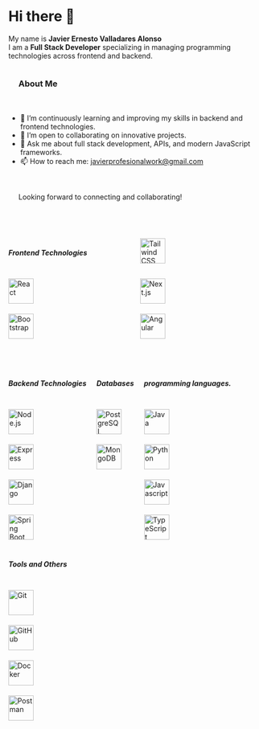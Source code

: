 # Hi there 👋

My name is **Javier Ernesto Valladares Alonso**  
I am a **Full Stack Developer** specializing in managing programming technologies across frontend and backend.
</br>
<div class="container" style="display: flex; gap: 20px; flex-wrap: wrap;">

---

### About Me

- 🌱 I’m continuously learning and improving my skills in backend and frontend technologies.
- 👯 I’m open to collaborating on innovative projects.
- 💬 Ask me about full stack development, APIs, and modern JavaScript frameworks.
- 📫 How to reach me: [javierprofesionalwork@gmail.com](mailto:javierprofesionalwork@gmail.com)

---
Looking forward to connecting and collaborating!

<!-- Frontend Technologies -->
<div class="container" style="width:100%;display: grid; grid-template-columns: repeat(2, 1fr); gap: 20px; margin: 1vh 0;">
<h5>Frontend Technologies</h5>
<img width="50" src="https://raw.githubusercontent.com/marwin1991/profile-technology-icons/refs/heads/main/icons/tailwind_css.png" alt="Tailwind CSS" title="Tailwind CSS"/>
<img width="50" src="https://raw.githubusercontent.com/marwin1991/profile-technology-icons/refs/heads/main/icons/react.png" alt="React" title="React"/>
<img width="50" src="https://raw.githubusercontent.com/marwin1991/profile-technology-icons/refs/heads/main/icons/next_js.png" alt="Next.js" title="Next.js"/>
<img width="50" src="https://raw.githubusercontent.com/marwin1991/profile-technology-icons/refs/heads/main/icons/bootstrap.png" alt="Bootstrap" title="Bootstrap"/>
<img width="50" src="https://cdn.jsdelivr.net/gh/devicons/devicon/icons/angularjs/angularjs-original.svg" alt="Angular" title="Angular"/>
</div>


<!-- Backend Technologies -->
<div class="container" style="display: flex;flex-direction:column; gap: 20px; flex-wrap: wrap;">
  <h5>Backend Technologies</h5>
<img width="50" src="https://cdn.jsdelivr.net/gh/devicons/devicon/icons/nodejs/nodejs-original.svg" alt="Node.js" title="Node.js"/>
<img width="50" src="https://cdn.jsdelivr.net/gh/devicons/devicon/icons/express/express-original.svg" alt="Express" title="Express"/>
<img width="50" src="https://www.svgrepo.com/show/373554/django.svg" alt="Django" title="Django"/>
<img width="50" src="https://www.svgrepo.com/show/354380/spring-icon.svg" alt="Spring Boot" title="Spring Boot"/>
</div>

<!-- Databases -->
<div class="container" style="display: flex;flex-direction:column; gap: 20px; flex-wrap: wrap;">
    <h5>Databases</h5>
  <img width="50" src="https://cdn.jsdelivr.net/gh/devicons/devicon/icons/postgresql/postgresql-original.svg" alt="PostgreSQL" title="PostgreSQL"/>
<img width="50" src="https://cdn.jsdelivr.net/gh/devicons/devicon/icons/mongodb/mongodb-original.svg" alt="MongoDB" title="MongoDB"/>
</div>

<!-- Programing Languages -->
<div class="container" style="display: flex;flex-direction:column; gap: 20px; flex-wrap: wrap;">
    <h5>programming languages.</h5>
<img width="50" src="https://www.svgrepo.com/show/184143/java.svg" alt="Java" title="Java"/>
  <img width="50" src="https://cdn.jsdelivr.net/gh/devicons/devicon/icons/python/python-original.svg" alt="Python" title="Python"/>
<img width="50" src="https://raw.githubusercontent.com/marwin1991/profile-technology-icons/refs/heads/main/icons/javascript.png" alt="Javascript" title="Javascript"/>
<img width="50" src="https://raw.githubusercontent.com/marwin1991/profile-technology-icons/refs/heads/main/icons/typescript.png" alt="TypeScript" title="TypeScript"/>


</div>

<!-- Tools and Others -->
<div class="container" style="display: flex;flex-direction:column; gap: 20px; flex-wrap: wrap;">
   <h5>Tools and Others</h5>
  <img width="50" src="https://cdn.jsdelivr.net/gh/devicons/devicon/icons/git/git-original.svg" alt="Git" title="Git"/>
<img width="50" src="https://cdn.jsdelivr.net/gh/devicons/devicon/icons/github/github-original.svg" alt="GitHub" title="GitHub"/>
<img width="50" src="https://www.svgrepo.com/show/452192/docker.svg" alt="Docker" title="Docker"/>
  <img width="50" src="https://www.svgrepo.com/show/354202/postman-icon.svg" alt="Postman" title="Postman"/>
</div>




</div>




